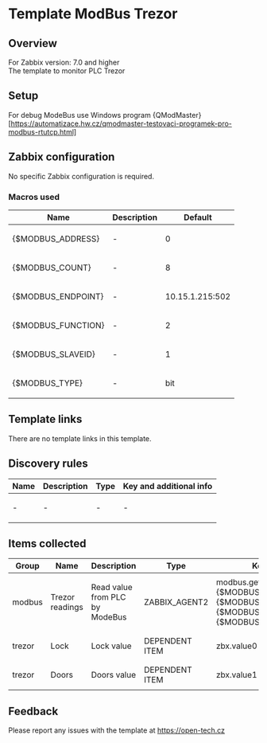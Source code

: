 
# Template ModBus Trezor

## Overview

For Zabbix version: 7.0 and higher  
The template to monitor PLC Trezor

## Setup

For debug ModeBus use Windows program {QModMaster}[https://automatizace.hw.cz/qmodmaster-testovaci-programek-pro-modbus-rtutcp.html]

## Zabbix configuration

No specific Zabbix configuration is required.

### Macros used

|Name|Description|Default|
|----|-----------|-------|
{$MODBUS_ADDRESS}|<p>-</p>|0|
{$MODBUS_COUNT}|<p>-</p>|8|
{$MODBUS_ENDPOINT}|<p>-</p>|10.15.1.215:502|
{$MODBUS_FUNCTION}|<p>-</p>|2|
{$MODBUS_SLAVEID}|<p>-</p>|1|
{$MODBUS_TYPE}|<p>-</p>|bit|

## Template links

There are no template links in this template.

## Discovery rules

|Name|Description|Type|Key and additional info|
|----|-----------|----|----|
|-|<p>-</p>|-|-|

## Items collected

|Group|Name|Description|Type|Key and additional info|
|-----|----|-----------|----|---------------------|
|modbus|Trezor readings|<p>Read value from PLC by ModeBus</p>|ZABBIX_AGENT2|modbus.get[tcp://{$MODBUS_ENDPOINT},{$MODBUS_SLAVEID},{$MODBUS_FUNCTION},{$MODBUS_ADDRESS},{$MODBUS_COUNT},{$MODBUS_TYPE}]|
|trezor|Lock|<p>Lock value</p>|DEPENDENT ITEM|zbx.value0|
|trezor|Doors|<p>Doors value</p>|DEPENDENT ITEM|zbx.value1|

## Feedback

Please report any issues with the template at https://open-tech.cz

